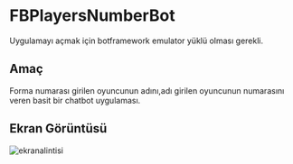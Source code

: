 # FBPlayersNumberBot

Uygulamayı açmak için botframework emulator yüklü olması gerekli.

## Amaç
Forma numarası girilen oyuncunun adını,adı girilen oyuncunun numarasını veren basit bir chatbot uygulaması.

## Ekran Görüntüsü
![ekranalintisi](https://user-images.githubusercontent.com/23109116/29193158-d549e5d0-7e2c-11e7-9e76-14699062a3ca.PNG)
